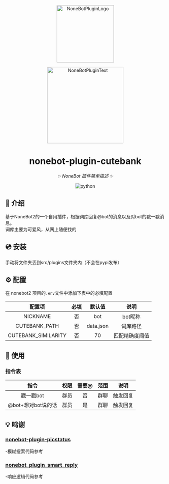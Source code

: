 <div align="center">
  <a href="https://v2.nonebot.dev/store"><img src="https://github.com/A-kirami/nonebot-plugin-template/blob/resources/nbp_logo.png" width="180" height="180" alt="NoneBotPluginLogo"></a>
  <br>
  <p><img src="https://github.com/A-kirami/nonebot-plugin-template/blob/resources/NoneBotPlugin.svg" width="240" alt="NoneBotPluginText"></p>
</div>

<div align="center">

# nonebot-plugin-cutebank

_✨ NoneBot 插件简单描述 ✨_

<img src="https://img.shields.io/badge/python-3.9+-blue.svg" alt="python">

</div>

## 📖 介绍

基于NoneBot2的一个自用插件，根据词库回复@bot的消息以及对bot的戳一戳消息。\
词库主要为可爱风，从网上随便找的

## 💿 安装

手动将文件夹丢到src/plugins文件夹内（不会在pypi发布）

## ⚙️ 配置

在 nonebot2 项目的`.env`文件中添加下表中的必填配置

|         配置项         | 必填 |    默认值    |   说明    |
|:-------------------:|:--:|:---------:|:-------:|
|      NICKNAME       | 否  |    bot    |  bot昵称  |
|    CUTEBANK_PATH    | 否  | data.json |  词库路径   |
| CUTEBANK_SIMILARITY | 否  |    70     | 匹配精确度阈值 |

## 🎉 使用
### 指令表
|      指令       | 权限 | 需要@ | 范围 |  说明  |
|:-------------:|:--:|:---:|:--:|:----:|
|    戳一戳bot     | 群员 |  否  | 群聊 | 触发回复 |
| @bot+想对bot说的话 | 群员 |  是  | 群聊 | 触发回复 |

## 💡 鸣谢
### [nonebot-plugin-picstatus](https://github.com/lgc-NB2Dev/nonebot-plugin-picstatus)
-模糊搜索代码参考
### [nonebot_plugin_smart_reply](https://github.com/Special-Week/nonebot_plugin_smart_reply/)
-响应逻辑代码参考

